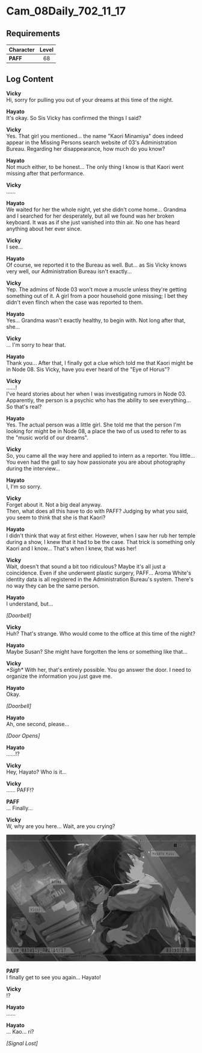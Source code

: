 # Cam_08Daily_702_11_17
## Requirements
|Character|Level|
|---------|:---:|
|**PAFF** | 68  |

## Log Content
**Vicky**<br>
Hi, sorry for pulling you out of your dreams at this time of the night.

**Hayato**<br>
It's okay. So Sis Vicky has confirmed the things I said?

**Vicky**<br>
Yes. That girl you mentioned... the name "Kaori Minamiya" does indeed appear in the Missing Persons search website of 03's Administration Bureau. Regarding her disappearance, how much do you know?

**Hayato**<br>
Not much either, to be honest... The only thing I know is that Kaori went missing after that performance.

**Vicky**<br>
......

**Hayato**<br>
We waited for her the whole night, yet she didn't come home... Grandma and I searched for her desperately, but all we found was her broken keyboard. It was as if she just vanished into thin air. No one has heard anything about her ever since.

**Vicky**<br>
I see...

**Hayato**<br>
Of course, we reported it to the Bureau as well. But... as Sis Vicky knows very well, our Administration Bureau isn't exactly...

**Vicky**<br>
Yep. The admins of Node 03 won't move a muscle unless they're getting something out of it. A girl from a poor household gone missing; I bet they didn't even flinch when the case was reported to them.

**Hayato**<br>
Yes... Grandma wasn't exactly healthy, to begin with. Not long after that, she...

**Vicky**<br>
... I'm sorry to hear that.

**Hayato**<br>
Thank you... After that, I finally got a clue which told me that Kaori might be in Node 08. Sis Vicky, have you ever heard of the "Eye of Horus"?

**Vicky**<br>
......!<br>
I've heard stories about her when I was investigating rumors in Node 03. Apparently, the person is a psychic who has the ability to see everything... So that's real?

**Hayato**<br>
Yes. The actual person was a little girl. She told me that the person I'm looking for might be in Node 08, a place the two of us used to refer to as the "music world of our dreams".

**Vicky**<br>
So, you came all the way here and applied to intern as a reporter. You little...<br>
You even had the gall to say how passionate you are about photography during the interview...

**Hayato**<br>
I, I'm so sorry.

**Vicky**<br>
Forget about it. Not a big deal anyway.<br>
Then, what does all this have to do with PAFF? Judging by what you said, you seem to think that she is that Kaori?

**Hayato**<br>
I didn't think that way at first either. However, when I saw her rub her temple during a show, I knew that it had to be the case. That trick is something only Kaori and I know... That's when I knew, that was her!

**Vicky**<br>
Wait, doesn't that sound a bit too ridiculous? Maybe it's all just a coincidence. Even if she underwent plastic surgery, PAFF... Aroma White's identity data is all registered in the Administration Bureau's system. There's no way they can be the same person.

**Hayato**<br>
I understand, but...

*\[Doorbell\]*

**Vicky**<br>
Huh? That's strange. Who would come to the office at this time of the night?

**Hayato**<br>
Maybe Susan? She might have forgotten the lens or something like that...

**Vicky**<br>
*\*Sigh\** With her, that's entirely possible. You go answer the door. I need to organize the information you just gave me.

**Hayato**<br>
Okay.

*\[Doorbell\]*

**Hayato**<br>
Ah, one second, please...

*\[Door Opens\]*

**Hayato**<br>
......!?

**Vicky**<br>
Hey, Hayato? Who is it...

**Vicky**<br>
...... PAFF!?

**PAFF**<br>
... Finally...

**Vicky**<br>
W, why are you here... Wait, are you crying?

![pos4701.png](./attachments/pos4701.png)

**PAFF**<br>
I finally get to see you again... Hayato!

**Vicky**<br>
!?

**Hayato**<br>
......

**Hayato**<br>
... Kao... ri?

*[Signal Lost]*
